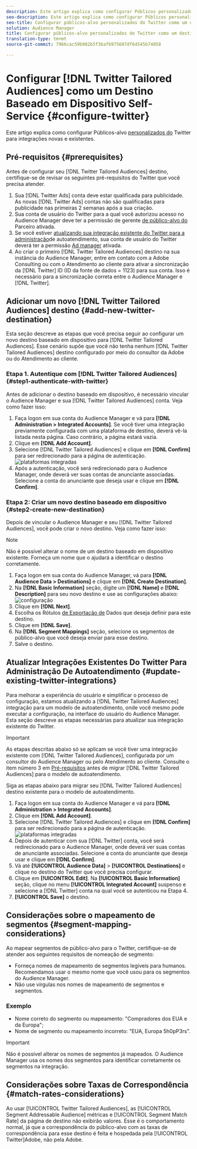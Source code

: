 ```yaml
---
description: Este artigo explica como configurar Públicos personalizados do Twitter para integrações novas e existentes.
seo-description: Este artigo explica como configurar Públicos personalizados do Twitter para integrações novas e existentes.
seo-title: Configurar públicos-alvo personalizados do Twitter como um destino baseado em dispositivo de autoatendimento
solution: Audience Manager
title: Configurar públicos-alvo personalizados do Twitter como um destino baseado em dispositivo de autoatendimento
translation-type: tm+mt
source-git-commit: 7966cac59b982b5f36af6975607df64545b74058

---
```



# Configurar [!DNL Twitter Tailored Audiences] como um Destino Baseado em Dispositivo Self-Service {#configure-twitter}

Este artigo explica como configurar Públicos-alvo [personalizados do](https://business.twitter.com/en/targeting/tailored-audiences.html) Twitter para integrações novas e existentes.

## Pré-requisitos {#prerequisites}

Antes de configurar seu [!DNL Twitter Tailored Audiences] destino, certifique-se de revisar os seguintes pré-requisitos do Twitter que você precisa atender.

1. Sua [!DNL Twitter Ads] conta deve estar qualificada para publicidade. As novas [!DNL Twitter Ads] contas não são qualificadas para publicidade nas primeiras 2 semanas após a sua criação.
1. Sua conta de usuário do Twitter para a qual você autorizou acesso no Audience Manager deve ter a permissão de gerente [de público-alvo do](https://business.twitter.com/en/help/troubleshooting/multi-user-login-faq.html#accesslevels) Parceiro ativada.
1. Se você estiver [atualizando sua integração existente do Twitter para a administração](#update-existing-twitter-integrations)de autoatendimento, sua conta de usuário do Twitter deverá ter a permissão [Ad manager](https://business.twitter.com/en/help/troubleshooting/multi-user-login-faq.html#accesslevels) ativada.
1. Ao criar o primeiro [!DNL Twitter Tailored Audiences] destino na sua instância do Audience Manager, entre em contato com a Adobe Consulting ou com o Atendimento ao cliente para ativar a sincronização da [!DNL Twitter] ID (ID da fonte de dados = 1123) para sua conta. Isso é necessário para a sincronização correta entre o Audience Manager e [!DNL Twitter].

## Adicionar um novo [!DNL Twitter Tailored Audiences] destino {#add-new-twitter-destination}

Esta seção descreve as etapas que você precisa seguir ao configurar um novo destino baseado em dispositivo para [!DNL Twitter Tailored Audiences]. Esse cenário supõe que você não tenha nenhum [!DNL Twitter Tailored Audiences] destino configurado por meio do consultor da Adobe ou do Atendimento ao cliente.

### Etapa 1. Autentique com [!DNL Twitter Tailored Audiences]{#step1-authenticate-with-twitter}

Antes de adicionar o destino baseado em dispositivo, é necessário vincular o Audience Manager e sua [!DNL Twitter Tailored Audiences] conta. Veja como fazer isso:

1. Faça logon em sua conta do Audience Manager e vá para **[!DNL Administration > Integrated Accounts]**. Se você tiver uma integração previamente configurada com uma plataforma de destino, deverá vê-la listada nesta página. Caso contrário, a página estará vazia.
1. Clique em **[!DNL Add Account]**.
1. Selecione [!DNL Twitter Tailored Audiences] e clique em **[!DNL Confirm]** para ser redirecionado para a página de autenticação.                     ![plataformas integradas](assets/dbd-integrated-platforms.png)
1. Após a autenticação, você será redirecionado para o Audience Manager, onde deverá ver suas contas de anunciante associadas. Selecione a conta do anunciante que deseja usar e clique em **[!DNL Confirm]**.

### Etapa 2: Criar um novo destino baseado em dispositivo {#step2-create-new-destination}

Depois de vincular o Audience Manager e seu [!DNL Twitter Tailored Audiences], você pode criar o novo destino. Veja como fazer isso:

>[!NOTE]
>
>Não é possível alterar o nome de um destino baseado em dispositivo existente. Forneça um nome que o ajudará a identificar o destino corretamente.

1. Faça logon em sua conta do Audience Manager, vá para **[!DNL Audience Data > Destinations]** e clique em **[!DNL Create Destination]**.
1. Na **[!DNL Basic Information]** seção, digite um **[!DNL Name]** e **[!DNL Description]** para seu novo destino e use as configurações abaixo: ![configuração](assets/dbd-new-basic.png)
1. Clique em **[!DNL Next]**.
1. Escolha os Rótulos [de Exportação de](/help/using/features/data-export-controls.md#controls-labels) Dados que deseja definir para este destino.
1. Clique em **[!DNL Save]**.
1. Na **[!DNL Segment Mappings]** seção, selecione os segmentos de público-alvo que você deseja enviar para esse destino.
1. Salve o destino.

## Atualizar Integrações Existentes Do Twitter Para Administração De Autoatendimento {#update-existing-twitter-integrations}

Para melhorar a experiência do usuário e simplificar o processo de configuração, estamos atualizando a [!DNL Twitter Tailored Audiences] integração para um modelo de autoatendimento, onde você mesmo pode executar a configuração, na interface do usuário do Audience Manager. Esta seção descreve as etapas necessárias para atualizar sua integração existente do Twitter.

>[!IMPORTANT]
>
>As etapas descritas abaixo só se aplicam se você tiver uma integração existente com [!DNL Twitter Tailored Audiences], configurada por um consultor do Audience Manager ou pelo Atendimento ao cliente.
> Consulte o item número 3 em [Pré-requisitos](#prerequisites) antes de migrar [!DNL Twitter Tailored Audiences] para o modelo de autoatendimento.

Siga as etapas abaixo para migrar seu [!DNL Twitter Tailored Audiences] destino existente para o modelo de autoatendimento.

1. Faça logon em sua conta do Audience Manager e vá para **[!DNL Administration > Integrated Accounts]**.
1. Clique em **[!DNL Add Account]**.
1. Selecione [!DNL Twitter Tailored Audiences] e clique em **[!DNL Confirm]** para ser redirecionado para a página de autenticação. ![plataformas integradas](assets/dbd-integrated-platforms.png)
1. Depois de autenticar com sua [!DNL Twitter] conta, você será redirecionado para o Audience Manager, onde deverá ver suas contas de anunciante associadas. Selecione a conta do anunciante que deseja usar e clique em **[!DNL Confirm]**.
1. Vá até **[!UICONTROL Audience Data]** &gt; **[!UICONTROL Destinations]** e clique no destino do Twitter que você precisa configurar.
1. Clique em **[!UICONTROL Edit]**. Na **[!UICONTROL Basic Information]** seção, clique no menu **[!UICONTROL Integrated Account]** suspenso e selecione a [!DNL Twitter] conta na qual você se autenticou na Etapa 4.
1. **[!UICONTROL Save]** o destino.

<!-- ## Validating the Migration to Self-Service Administration {#migration-validation}

The complete migration of existing [!DNL Twitter] integrations to self-service administration can take up to 7 days. Once the migration is complete, Audience Manager shows you a notification in the UI.

You will also see a new set of audiences in your [!DNL Twitter] account, with their names prefixed by [[!DNL Adobe DMP Audience]]. Please allow up to 7 days for the audience population to be completely backfilled. Once the migration is complete, you should use these new audiences instead of the old ones. -->

## Considerações sobre o mapeamento de segmentos {#segment-mapping-considerations}

Ao mapear segmentos de público-alvo para o Twitter, certifique-se de atender aos seguintes requisitos de nomeação de segmento:

* Forneça nomes de mapeamento de segmentos legíveis para humanos. Recomendamos usar o mesmo nome que você usou para os segmentos do Audience Manager.
* Não use vírgulas nos nomes de mapeamento de segmentos e segmentos.

### Exemplo

* Nome correto do segmento ou mapeamento: "Compradores dos EUA e da Europa";
* Nome de segmento ou mapeamento incorreto: "EUA, Europa 5h0pP3rs".

>[!IMPORTANT]
>
>Não é possível alterar os nomes de segmentos já mapeados. O Audience Manager usa os nomes dos segmentos para identificar corretamente os segmentos na integração.

## Considerações sobre Taxas de Correspondência {#match-rates-considerations}

Ao usar [!UICONTROL Twitter Tailored Audiences], as [!UICONTROL Segment Addressable Audience] métricas e [!UICONTROL Segment Match Rate] da página de destino não exibirão valores. Esse é o comportamento normal, já que a correspondência do público-alvo com as taxas de correspondência para esse destino é feita e hospedada pela [!UICONTROL Twitter]Adobe, não pela Adobe.
